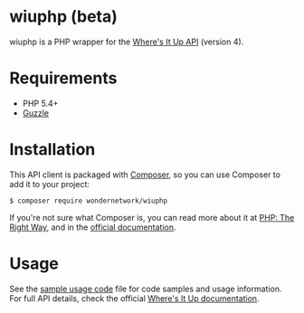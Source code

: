 # wiuphp (beta)

wiuphp is a PHP wrapper for the [Where's It Up API](https://api.wheresitup.com)
(version 4).

# Requirements

- PHP 5.4+
- [Guzzle](http://guzzlephp.org/)

# Installation

This API client is packaged with [Composer](https://getcomposer.org/), so you
can use Composer to add it to your project:

```
$ composer require wondernetwork/wiuphp
```

If you're not sure what Composer is, you can read more about it at [PHP: The
Right Way](https://phptherightway.com/#composer_and_packagist), and in the
[official documentation](https://getcomposer.org/doc/00-intro.md).

# Usage

See the [sample usage code](sample.php) file for code samples and usage
information. For full API details, check the official
[Where's It Up documentation](https://api.wheresitup.com/docs).
